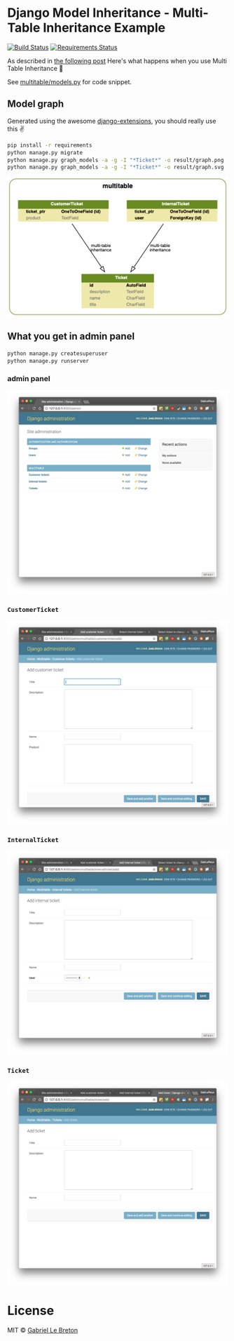 # Django Model Inheritance - Multi-Table Inheritance Example

[![Build Status](https://travis-ci.com/gableroux/django-multitable-inheritance.svg?branch=master)](https://travis-ci.com/GabLeRoux/django-multitable-inheritance)
[![Requirements Status](https://requires.io/github/GabLeRoux/django-multitable-inheritance/requirements.svg?branch=master)](https://requires.io/github/GabLeRoux/django-multitable-inheritance/requirements/?branch=master)

As described in [the following post](https://godjango.com/blog/django-abstract-base-class-multi-table-inheritance/) Here's what happens when you use Multi Table Inheritance :rocket:

See [multitable/models.py](multitable/models.py) for code snippet.

## Model graph

Generated using the awesome [django-extensions](https://github.com/django-extensions/django-extensions), you should really use this :v:

```bash
pip install -r requirements
python manage.py migrate
python manage.py graph_models -a -g -I "*Ticket*" -o result/graph.png
python manage.py graph_models -a -g -I "*Ticket*" -o result/graph.svg
```

![model graph](result/graph.png)

## What you get in admin panel

```bash
python manage.py createsuperuser
python manage.py runserver
```
### admin panel

![admin](result/admin.png)

### `CustomerTicket`

![CustomerTicket](result/CustomerTicket.png)

### `InternalTicket`

![InternalTicket](result/InternalTicket.png)

### `Ticket`

![Ticket](result/Ticket.png)

# License

MIT © [Gabriel Le Breton](https://gableroux.com)
